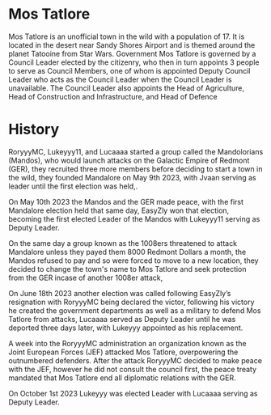# Mos Tatlore
Mos Tatlore is an unofficial town in the wild with a population of 17. It is located in the desert near Sandy Shores Airport and is themed around the planet Tatooine from Star Wars.
Government
Mos Tatlore is governed by a Council Leader elected by the citizenry, who then in turn appoints 3 people to serve as Council Members, one of whom is appointed Deputy Council Leader who acts as the Council Leader when the Council Leader is unavailable. The Council Leader also appoints the Head of Agriculture, Head of Construction and Infrastructure, and Head of Defence

# History
RoryyyMC, Lukeyyy11, and Lucaaaa started a group called the Mandolorians (Mandos), who would launch attacks on the Galactic Empire of Redmont (GER), they recruited three more members before deciding to start a town in the wild, they founded Mandalore on May 9th 2023, with Jvaan serving as leader until the first election was held,.

On May 10th 2023 the Mandos and the GER made peace, with the first Mandalore election held that same day, EasyZly won that election, becoming the first elected Leader of the Mandos with Lukeyyy11 serving as Deputy Leader.

On the same day a group known as the 1008ers threatened to attack Mandalore unless they payed them 8000 Redmont Dollars a month, the Mandos refused to pay and so were forced to move to a new location, they decided to change the town's name to Mos Tatlore and seek protection from the GER incase of another 1008er attack,

On June 18th 2023 another election was called following EasyZly’s resignation with RoryyyMC being declared the victor, following his victory he created the government departments as well as a military to defend Mos Tatlore from attacks, Lucaaaa served as Deputy Leader until he was deported three days later, with Lukeyyy appointed as his replacement.

A week into the RoryyyMC administration an organization known as the Joint European Forces (JEF) attacked Mos Tatlore, overpowering the outnumbered defenders. After the attack RoryyyMC decided to make peace with the JEF, however he did not consult the council first, the peace treaty mandated that Mos Tatlore end all diplomatic relations with the GER.

On October 1st 2023 Lukeyyy was elected Leader with Lucaaaa serving as Deputy Leader.
